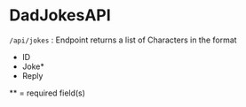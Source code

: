 # DadJokesAPI
`/api/jokes` : Endpoint returns a list of Characters in the format
- ID
- Joke*
- Reply

** = required field(s)
